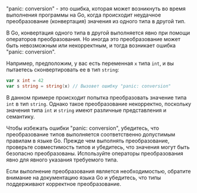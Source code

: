 "panic: conversion" - это ошибка, которая может возникнуть во время выполнения программы на Go, когда происходит неудачное преобразование (конвертация) значения из одного типа в другой тип.

В Go, конвертация одного типа в другой выполняется явно при помощи операторов преобразования. Но иногда это преобразование может быть невозможным или некорректным, и тогда возникает ошибка "panic: conversion".

Например, предположим, у вас есть переменная `x` типа `int`, и вы пытаетесь сконвертировать ее в тип `string`:

```go
var x int = 42
var s string = string(x) // Вызовет ошибку "panic: conversion"
```

В данном примере происходит попытка преобразовать значение типа `int` в тип `string`. Однако такое преобразование некорректно, поскольку значения типа `int` и `string` имеют различные представления и семантику.

Чтобы избежать ошибки "panic: conversion", убедитесь, что преобразование типов выполняется соответственно допустимым правилам в языке Go. Прежде чем выполнять преобразование, проверьте совместимость типов и убедитесь, что значения могут быть безопасно преобразованы. Используйте операторы преобразования явно для явного указания требуемого типа.

Если выполнение преобразования является необходимостью, обратите внимание на документацию языка Go и убедитесь, что типы поддерживают корректное преобразование.